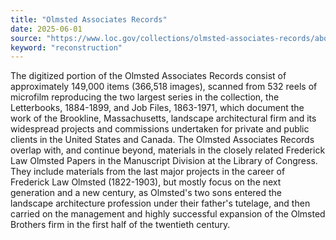 ```yaml
---
title: "Olmsted Associates Records"
date: 2025-06-01
source: "https://www.loc.gov/collections/olmsted-associates-records/about-this-collection/"
keyword: "reconstruction"
---
```


The digitized portion of the Olmsted Associates Records consist of approximately 149,000 items (366,518 images), scanned from 532 reels of microfilm reproducing the two largest series in the collection, the Letterbooks, 1884-1899, and Job Files, 1863-1971, which document the work of the Brookline, Massachusetts, landscape architectural firm and its widespread projects and commissions undertaken for private and public clients in the United States and Canada. The Olmsted Associates Records overlap with, and continue beyond, materials in the closely related Frederick Law Olmsted Papers in the Manuscript Division at the Library of Congress. They include materials from the last major projects in the career of Frederick Law Olmsted (1822-1903), but mostly focus on the next generation and a new century, as Olmsted's two sons entered the landscape architecture profession under their father's tutelage, and then carried on the management and highly successful expansion of the Olmsted Brothers firm in the first half of the twentieth century.


